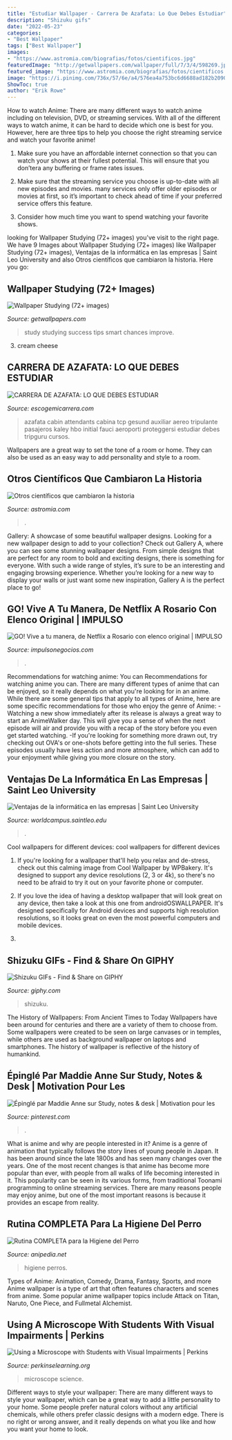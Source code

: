 ```yaml
---
title: "Estudiar Wallpaper - Carrera De Azafata: Lo Que Debes Estudiar"
description: "Shizuku gifs"
date: "2022-05-23"
categories:
- "Best Wallpaper"
tags: ["Best Wallpaper"]
images:
- "https://www.astromia.com/biografias/fotos/cientificos.jpg"
featuredImage: "http://getwallpapers.com/wallpaper/full/7/3/4/598269.jpg"
featured_image: "https://www.astromia.com/biografias/fotos/cientificos.jpg"
image: "https://i.pinimg.com/736x/57/6e/a4/576ea4a753bc6d6688ad182b20902a6a--school-motivation-study-motivation-college.jpg"
ShowToc: true
author: "Erik Rowe"
---
```



How to watch Anime: There are many different ways to watch anime including on television, DVD, or streaming services.
With all of the different ways to watch anime, it can be hard to decide which one is best for you. However, here are three tips to help you choose the right streaming service and watch your favorite anime!
1. Make sure you have an affordable internet connection so that you can watch your shows at their fullest potential. This will ensure that you don’tera any buffering or frame rates issues.

2. Make sure that the streaming service you choose is up-to-date with all new episodes and movies. many services only offer older episodes or movies at first, so it’s important to check ahead of time if your preferred service offers this feature.

3. Consider how much time you want to spend watching your favorite shows.

	

		
looking for Wallpaper Studying (72+ images) you've visit to the right page. We have 9 Images about Wallpaper Studying (72+ images) like Wallpaper Studying (72+ images), Ventajas de la informática en las empresas | Saint Leo University and also Otros científicos que cambiaron la historia. Here you go:
		
    
## Wallpaper Studying (72+ Images)

<img loading=lazy src="http://getwallpapers.com/wallpaper/full/7/3/4/598269.jpg" onerror="this.onerror=null;this.src='https://tse3.mm.bing.net/th?id=OIP.AhWk5fyjDpniYOI9WLdjawHaEK&amp;pid=15.1';" alt="Wallpaper Studying (72+ images)">

_Source: getwallpapers.com_

>study studying success tips smart chances improve. 

	

3. cream cheese 

    
## CARRERA DE AZAFATA: LO QUE DEBES ESTUDIAR

<img loading=lazy src="https://escogemicarrera.com/wp-content/uploads/2020/07/azafata-4.jpg" onerror="this.onerror=null;this.src='https://tse4.mm.bing.net/th?id=OIP.ejTnP_44oztJO5bjfk-JxAHaFj&amp;pid=15.1';" alt="CARRERA DE AZAFATA: LO QUE DEBES ESTUDIAR">

_Source: escogemicarrera.com_

>azafata cabin attendants cabina tcp gesund auxiliar aereo tripulante pasajeros kaley hbo initial fauci aeroporti proteggersi estudiar debes tripguru cursos. 

	

Wallpapers are a great way to set the tone of a room or home. They can also be used as an easy way to add personality and style to a room.

    
## Otros Científicos Que Cambiaron La Historia

<img loading=lazy src="https://www.astromia.com/biografias/fotos/cientificos.jpg" onerror="this.onerror=null;this.src='https://tse4.mm.bing.net/th?id=OIP.S3swiopAC5cWVABmw93v8QHaEn&amp;pid=15.1';" alt="Otros científicos que cambiaron la historia">

_Source: astromia.com_

>. 

	

Gallery: A showcase of some beautiful wallpaper designs.
Looking for a new wallpaper design to add to your collection? Check out Gallery A, where you can see some stunning wallpaper designs. From simple designs that are perfect for any room to bold and exciting designs, there is something for everyone. With such a wide range of styles, it’s sure to be an interesting and engaging browsing experience. Whether you’re looking for a new way to display your walls or just want some new inspiration, Gallery A is the perfect place to go!





	
	
    
## GO! Vive A Tu Manera, De Netflix A Rosario Con Elenco Original | IMPULSO

<img loading=lazy src="https://www.impulsonegocios.com/wp-content/uploads/2019/09/mSlke92iboz7bzd8XrhpVrU5O5C.jpg" onerror="this.onerror=null;this.src='https://tse4.mm.bing.net/th?id=OIP.MwR6q-efvEmE7puoBnOsQQHaEK&amp;pid=15.1';" alt="GO! Vive a tu manera, de Netflix a Rosario con elenco original | IMPULSO">

_Source: impulsonegocios.com_

>. 

	

Recommendations for watching anime: You can
Recommendations for watching anime you can. There are many different types of anime that can be enjoyed, so it really depends on what you're looking for in an anime. While there are some general tips that apply to all types of Anime, here are some specific recommendations for those who enjoy the genre of Anime: 
-Watching a new show immediately after its release is always a great way to start an AnimeWalker day. This will give you a sense of when the next episode will air and provide you with a recap of the story before you even get started watching. 
-If you're looking for something more drawn out, try checking out OVA's or one-shots before getting into the full series. These episodes usually have less action and more atmosphere, which can add to your enjoyment while giving you more closure on the story.

    
## Ventajas De La Informática En Las Empresas | Saint Leo University

<img loading=lazy src="https://worldcampus.saintleo.edu/img/article/ventajas-informatica-empresas.jpeg" onerror="this.onerror=null;this.src='https://tse4.mm.bing.net/th?id=OIP.7sjZBK41zFuW3oonk-DIlAHaEK&amp;pid=15.1';" alt="Ventajas de la informática en las empresas | Saint Leo University">

_Source: worldcampus.saintleo.edu_

>. 

	

Cool wallpapers for different devices:
cool wallpapers for different devices 

1. If you're looking for a wallpaper that'll help you relax and de-stress, check out this calming image from Cool Wallpaper by WPBakery. It's designed to support any device resolutions (2, 3 or 4k), so there's no need to be afraid to try it out on your favorite phone or computer.

2. If you love the idea of having a desktop wallpaper that will look great on any device, then take a look at this one from androidOSWALLPAPER. It's designed specifically for Android devices and supports high resolution resolutions, so it looks great on even the most powerful computers and mobile devices.

3.

    
## Shizuku GIFs - Find &amp; Share On GIPHY

<img loading=lazy src="https://media.giphy.com/media/6XX4V0O8a0xdS/giphy.gif" onerror="this.onerror=null;this.src='https://tse4.mm.bing.net/th?id=OIP.ZBM_nTfjZ4bT6Rpw6j4t0wHaD_&amp;pid=15.1';" alt="Shizuku GIFs - Find &amp; Share on GIPHY">

_Source: giphy.com_

>shizuku. 

	

The History of Wallpapers: From Ancient Times to Today
Wallpapers have been around for centuries and there are a variety of them to choose from. Some wallpapers were created to be seen on large canvases or in temples, while others are used as background wallpaper on laptops and smartphones. The history of wallpaper is reflective of the history of humankind.

    
## Épinglé Par Maddie Anne Sur Study, Notes &amp; Desk | Motivation Pour Les

<img loading=lazy src="https://i.pinimg.com/736x/57/6e/a4/576ea4a753bc6d6688ad182b20902a6a--school-motivation-study-motivation-college.jpg" onerror="this.onerror=null;this.src='https://tse1.mm.bing.net/th?id=OIP.TUGUQiAPJZhIMp_g8rvaPgHaFj&amp;pid=15.1';" alt="Épinglé par Maddie Anne sur Study, notes &amp; desk | Motivation pour les">

_Source: pinterest.com_

>. 

	

What is anime and why are people interested in it?
Anime is a genre of animation that typically follows the story lines of young people in Japan. It has been around since the late 1800s and has seen many changes over the years. One of the most recent changes is that anime has become more popular than ever, with people from all walks of life becoming interested in it. This popularity can be seen in its various forms, from traditional Toonami programming to online streaming services. There are many reasons people may enjoy anime, but one of the most important reasons is because it provides an escape from reality.

    
## Rutina COMPLETA Para La Higiene Del Perro

<img loading=lazy src="https://www.anipedia.net/imagenes/higiene-perro.jpg" onerror="this.onerror=null;this.src='https://tse1.mm.bing.net/th?id=OIP.OpnWVb0Qly4QSUwQ9fdgoQHaEc&amp;pid=15.1';" alt="Rutina COMPLETA para la Higiene del Perro">

_Source: anipedia.net_

>higiene perros. 

	

Types of Anime: Animation, Comedy, Drama, Fantasy, Sports, and more
Anime wallpaper is a type of art that often features characters and scenes from anime. Some popular anime wallpaper topics include Attack on Titan, Naruto, One Piece, and Fullmetal Alchemist.

    
## Using A Microscope With Students With Visual Impairments | Perkins

<img loading=lazy src="http://www.perkinselearning.org/sites/elearning.perkinsdev1.org/files/microscopecloseup.jpg" onerror="this.onerror=null;this.src='https://tse4.mm.bing.net/th?id=OIP.jzVfXo4C5moQ3zqa6h2dKwHaE7&amp;pid=15.1';" alt="Using a Microscope with Students with Visual Impairments | Perkins">

_Source: perkinselearning.org_

>microscope science. 

	

Different ways to style your wallpaper:
There are many different ways to style your wallpaper, which can be a great way to add a little personality to your home. Some people prefer natural colors without any artificial chemicals, while others prefer classic designs with a modern edge. There is no right or wrong answer, and it really depends on what you like and how you want your home to look.

